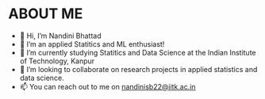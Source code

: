 
# ABOUT ME
- 👋 Hi, I’m Nandini Bhattad
- 👀 I’m an applied Statitics and ML enthusiast!
- 🌱 I’m currently studying Statitics and Data Science at the Indian Institute of Technology, Kanpur
- 💞️ I’m looking to collaborate on research projects in applied statistics and data science.
- 📫 You can reach out to me on nandinisb22@iitk.ac.in

<!---
NandiniBhattad13/NandiniBhattad13 is a ✨ special ✨ repository because its `README.md` (this file) appears on your GitHub profile.
You can click the Preview link to take a look at your changes.
--->

